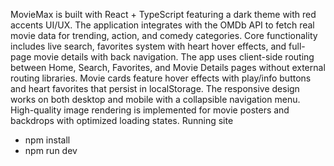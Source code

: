 MovieMax is built with React + TypeScript featuring a dark theme with red accents UI/UX. The application integrates with the OMDb API  to fetch real movie data for trending, action, and comedy categories. Core functionality includes live search, favorites system with heart hover effects, and full-page movie details with back navigation. The app uses client-side routing between Home, Search, Favorites, and Movie Details pages without external routing libraries. Movie cards feature hover effects with play/info buttons and heart favorites that persist in localStorage. The responsive design works on both desktop and mobile with a collapsible navigation menu. High-quality image rendering is implemented for movie posters and backdrops with optimized loading states. 
Running site
-  npm install
-  npm run dev
